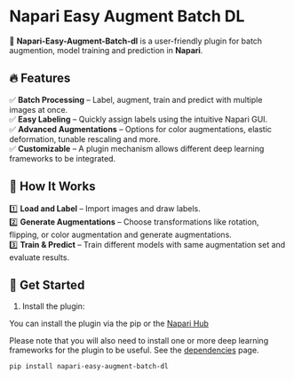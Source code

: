 # Napari Easy Augment Batch DL

🚀 **Napari-Easy-Augment-Batch-dl** is a user-friendly plugin for batch augmention, model training and prediction in **Napari**.  

## 🔥 Features  
✅ **Batch Processing** – Label, augment, train and predict with multiple images at once.  
✅ **Easy Labeling** – Quickly assign labels using the intuitive Napari GUI.  
✅ **Advanced Augmentations** – Options for color augmentations, elastic deformation, tunable rescaling and more.  
✅ **Customizable** –  A plugin mechanism allows different deep learning frameworks to be integrated.  

## 📖 How It Works  
1️⃣ **Load and Label** – Import images and draw labels.  
2️⃣ **Generate Augmentations** – Choose transformations like rotation, flipping, or color augmentation and generate augmentations.  
3️⃣ **Train & Predict** – Train different models with same augmentation set and evaluate results.  

## 🚀 Get Started  
1. Install the plugin:  

You can install the plugin via the pip or the [Napari Hub](https://www.napari-hub.org/plugins/napari-easy-augment-batch-dl)

Please note that you will also need to install one or more deep learning frameworks for the plugin to be useful.  See the [dependencies](https://true-north-intelligent-algorithms.github.io/napari-easy-augment-batch-dl/augment/) page. 

   ```sh  
   pip install napari-easy-augment-batch-dl
   ```
